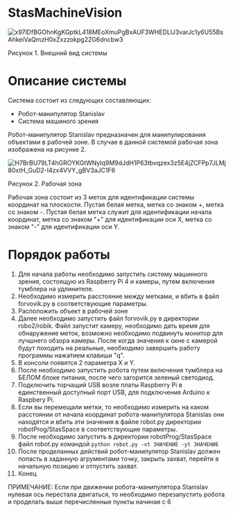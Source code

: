 # StasMachineVision
![x97lDfBGOhnKgKGptkL418MEoXmuPgBxAUF3WHEDLlJ3varJc1y6U55BsAhkeiVaQmzH0xZxzzokpg2ZG6dncbw3](https://github.com/user-attachments/assets/83dd9d1b-cd4f-4bf7-8e0c-9b666826df45) 

Рисунок 1. Внешний вид системы
# Описание системы
Система состоит из следующих составляющих: 
- Робот-манипулятор Stanislav
- Система машиного зрения

Робот-манипулятор Stanislav предназначен для манипулирования объектами в рабочей зоне. В случае в данной системой рабочая зона изображена на рисунке 2.

![H7BrBU79LT4hGROYKGtWNyIq9M9dJdH1P63tbvqzex3z5E4jZCFPp7JLMj80xtH_GuD2-I4zx4VVY_gBV3aJC1F6](https://github.com/user-attachments/assets/a06a6f5a-cc15-4d3f-bbbf-1a5ed19e059e)

Рисунок 2. Рабочая зона

Рабочая зона состоит из 3 меток для идентификации системы координат на плоскости. Пустая белая метка, метка со знаком +, метка со знаком -. Пустая белая метка служит для идентификации начала координат, метка со знаком "+" для идентификации оси X, метка со знаком "-" для идентификации оси Y.


# Порядок работы
1) Для начала работы необходимо запустить систему машинного зрения, состоящую из Raspberry Pi 4 и камеры, путем включения тумблера на удлинителе.
2) Необходимо измерить расстояние между метками, и вбить в файл forvovik.py в соответствующие параметры.
3) Расположить объект в рабочей зоне 
4) Далее необходимо запустить файл forvovik.py в директории robo2/robik. Файл запустит камеру, необходимо дать время для обнаружение меток, возможно необходимо подвинуть монитор для лучшнего обзора камеры. После когда значения к окне с камерой будут походить на реальные, необходимо завершить работу программы нажатием клавиши "q".
5) В консоли появятся 2 параметра X и Y.
6) После необходимо запустить робота путем включения тумблера на БЕЛОМ блоке питания, после чего загорится зеленый светодиод.
7) Подключить торчащий USB возле платы Raspberry Pi в единственный доступный порт USB, для подключения Arduino к Raspbery Pi.
8) Если вы перемещали метки, то необходимо измерить на каком расстоянии от начала координат робота-манипулятора Stanislas они находятся и вбить эти значения в файле robot.py директории robotProg/StasSpace в соответствующие параметры.
9) После необходимо запустить в директории robotProg/StasSpace файл robot.py командой ```python robot.py -xt ЗНАЧЕНИЕ -yt ЗНАЧЕНИЕ```
10) После проделанных действий робот-манипулятор Stanislav должен попасть в заданную агрументами точку, закрыть захват, перейти в начальную позицию и отпустить захват.
11) Конец

ПРИМЕЧАНИЕ: Если при движении робота-манипулятора Stanislav нулевая ось перестала двигаться, то необходимо перезапустить робота и проделать выше перечисленные пункты начиная с 6

